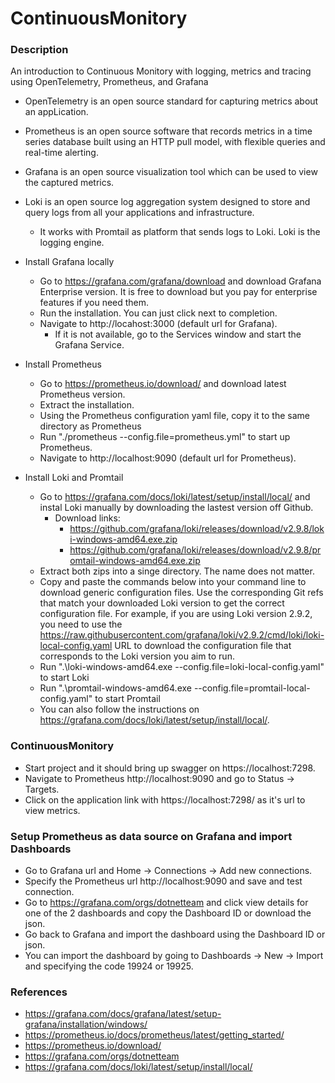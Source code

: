 # ContinuousMonitory

### Description

An introduction to Continuous Monitory with logging, metrics and tracing using OpenTelemetry, Prometheus, and Grafana

* OpenTelemetry is an open source standard for capturing metrics about an appLication.
* Prometheus is an open source software that records metrics in a time series database built using an HTTP pull model, with flexible queries and real-time alerting.
* Grafana is an open source visualization tool which can be used to view the captured metrics.
* Loki is an open source log aggregation system designed to store and query logs from all your applications and infrastructure.
    * It works with Promtail as platform that sends logs to Loki. Loki is the logging engine.

* Install Grafana locally
    * Go to https://grafana.com/grafana/download and download Grafana Enterprise version. 
    It is free to download but you pay for enterprise features if you need them.
    * Run the installation. You can just click next to completion.
    * Navigate to http://locahost:3000 (default url for Grafana).
        * If it is not available, go to the Services window and start the Grafana Service.

* Install Prometheus
    * Go to https://prometheus.io/download/ and download latest Prometheus version.
    * Extract the installation.
    * Using the Prometheus configuration yaml file, copy it to the same directory as Prometheus
    * Run "./prometheus --config.file=prometheus.yml" to start up Prometheus.
    * Navigate to http://localhost:9090 (default url for Prometheus).

* Install Loki and Promtail
    * Go to https://grafana.com/docs/loki/latest/setup/install/local/ and instal Loki manually by downloading the lastest version off Github.
        * Download links: 
            * https://github.com/grafana/loki/releases/download/v2.9.8/loki-windows-amd64.exe.zip
            * https://github.com/grafana/loki/releases/download/v2.9.8/promtail-windows-amd64.exe.zip
    * Extract both zips into a singe directory. The name does not matter.
    * Copy and paste the commands below into your command line to download generic configuration files. Use the corresponding Git refs that match 
    your downloaded Loki version to get the correct configuration file. For example, if you are using Loki version 2.9.2, you need to use the 
    https://raw.githubusercontent.com/grafana/loki/v2.9.2/cmd/loki/loki-local-config.yaml URL to download the configuration file that corresponds 
    to the Loki version you aim to run.
    * Run ".\loki-windows-amd64.exe --config.file=loki-local-config.yaml" to start Loki
    * Run ".\promtail-windows-amd64.exe --config.file=promtail-local-config.yaml" to start Promtail
    * You can also follow the instructions on https://grafana.com/docs/loki/latest/setup/install/local/.

### ContinuousMonitory

* Start project and it should bring up swagger on https://localhost:7298.
* Navigate to Prometheus http://localhost:9090 and go to Status -> Targets.
* Click on the application link with https://localhost:7298/ as it's url to view metrics.

### Setup Prometheus as data source on Grafana and import Dashboards

* Go to Grafana url and Home -> Connections -> Add new connections.
* Specify the Prometheus url http://localhost:9090 and save and test connection.
* Go to https://grafana.com/orgs/dotnetteam and click view details for one of the 2 dashboards
and copy the Dashboard ID or download the json. 
* Go back to Grafana and import the dashboard using the Dashboard ID or json.
* You can import the dashboard by going to Dashboards -> New -> Import and specifying the code 19924 or 19925.

### References
* https://grafana.com/docs/grafana/latest/setup-grafana/installation/windows/
* https://prometheus.io/docs/prometheus/latest/getting_started/
* https://prometheus.io/download/
* https://grafana.com/orgs/dotnetteam
* https://grafana.com/docs/loki/latest/setup/install/local/